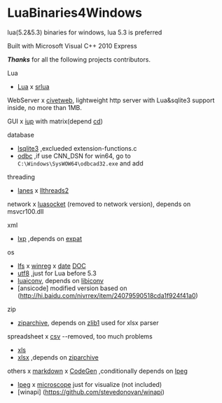 # LuaBinaries4Windows
lua(5.2&amp;5.3) binaries for windows, lua 5.3 is preferred

Built with Microsoft Visual C++ 2010 Express


***Thanks*** for all the following projects contributors.

Lua
- [Lua](http://www.lua.org)
x [srlua](http://webserver2.tecgraf.puc-rio.br/~lhf/ftp/lua/#srlua)

WebServer
x [civetweb](https://github.com/bel2125/civetweb), lightweight http server with Lua&sqlite3 support inside, no more than 1MB.

GUI
x [iup](http://webserver2.tecgraf.puc-rio.br/iup/) with matrix(depend [cd](http://sourceforge.net/projects/canvasdraw))

database
- [lsqlite3](http://lua.sqlite.org/index.cgi/index) ,exclueded extension-functions.c
- [odbc](https://github.com/moteus/lua-odbc) ,if use CNN_DSN for win64, go to `C:\Windows\SysWOW64\odbcad32.exe` and add 

threading 
- [lanes](https://github.com/LuaLanes/lanes)
x [llthreads2](https://github.com/moteus/lua-llthreads2)

network 
x [luasocket](http://files.luaforge.net/releases/luasocket/luasocket) (removed to network version), depends on msvcr100.dll

xml 
- [lxp](http://www.keplerproject.org/luaexpat/) ,depends on [expat](http://www.libexpat.org/)

os
- [lfs](http://keplerproject.github.io/luafilesystem/)
x [winreg](https://github.com/moteus/lua-winreg)
x [date](https://github.com/Tieske/date) [DOC](http://tieske.github.io/date/)
- [utf8](http://github.com/starwing/luautf8) ,just for Lua before 5.3
- [luaiconv](https://github.com/ittner/lua-iconv/), depends on [libiconv](http://www.gnu.org/software/libiconv/) 
- [ansicode] modified version based on (http://hi.baidu.com/nivrrex/item/24079590518cda1f924f41a0)
  
zip 
- [ziparchive](https://github.com/jjensen/lua-ziparchive), depends on [zlib1](http://www.gzip.org/zlib/)
  used for xlsx parser

spreadsheet
x [csv](http://lua-users.org/lists/lua-l/2009-08/msg00012.html)  --removed, too much problems
- [xls](https://github.com/jjensen/lua-xls)
- [xlsx](https://github.com/jjensen/lua-xlsx) ,depends on [ziparchive](https://github.com/jjensen/lua-ziparchive)

others
x [markdown](http://www.frykholm.se)
x [CodeGen](http://fperrad.github.io/lua-CodeGen/index.html) ,conditionally depends on [lpeg](http://www.inf.puc-rio.br/~roberto/lpeg/lpeg.html)
- [lpeg](http://www.inf.puc-rio.br/~roberto/lpeg/lpeg.html)
x [microscope](http://siffiejoe.github.io/lua-microscope/)  just for visualize (not included)
- [winapi] (https://github.com/stevedonovan/winapi)